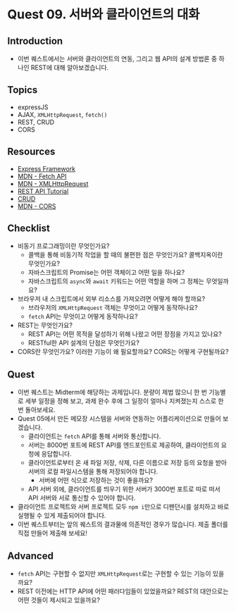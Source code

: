 # Quest 09. 서버와 클라이언트의 대화

## Introduction
* 이번 퀘스트에서는 서버와 클라이언트의 연동, 그리고 웹 API의 설계 방법론 중 하나인 REST에 대해 알아보겠습니다.

## Topics
* expressJS
* AJAX, `XMLHttpRequest`, `fetch()`
* REST, CRUD
* CORS

## Resources
* [Express Framework](http://expressjs.com/)
* [MDN - Fetch API](https://developer.mozilla.org/en-US/docs/Web/API/Fetch_API)
* [MDN - XMLHttpRequest](https://developer.mozilla.org/en-US/docs/Web/API/XMLHttpRequest)
* [REST API Tutorial](https://restfulapi.net/)
* [CRUD](https://en.wikipedia.org/wiki/Create,_read,_update_and_delete)
* [MDN - CORS](https://developer.mozilla.org/en-US/docs/Web/HTTP/CORS)

## Checklist
* 비동기 프로그래밍이란 무엇인가요?
  * 콜백을 통해 비동기적 작업을 할 때의 불편한 점은 무엇인가요? 콜백지옥이란 무엇인가요?
  * 자바스크립트의 Promise는 어떤 객체이고 어떤 일을 하나요?
  * 자바스크립트의 `async`와 `await` 키워드는 어떤 역할을 하며 그 정체는 무엇일까요?
* 브라우저 내 스크립트에서 외부 리소스를 가져오려면 어떻게 해야 할까요?
  * 브라우저의 `XMLHttpRequest` 객체는 무엇이고 어떻게 동작하나요?
  * `fetch` API는 무엇이고 어떻게 동작하나요?
* REST는 무엇인가요?
  * REST API는 어떤 목적을 달성하기 위해 나왔고 어떤 장점을 가지고 있나요?
  * RESTful한 API 설계의 단점은 무엇인가요?
* CORS란 무엇인가요? 이러한 기능이 왜 필요할까요? CORS는 어떻게 구현될까요?

## Quest
* 이번 퀘스트는 Midterm에 해당하는 과제입니다. 분량이 제법 많으니 한 번 기능별로 세부 일정을 정해 보고, 과제 완수 후에 그 일정이 얼마나 지켜졌는지 스스로 한 번 돌아보세요.
* Quest 05에서 만든 메모장 시스템을 서버와 연동하는 어플리케이션으로 만들어 보겠습니다.
  * 클라이언트는 `fetch` API를 통해 서버와 통신합니다.
  * 서버는 8000번 포트에 REST API를 엔드포인트로 제공하여, 클라이언트의 요청에 응답합니다.
  * 클라이언트로부터 온 새 파일 저장, 삭제, 다른 이름으로 저장 등의 요청을 받아 서버의 로컬 파일시스템을 통해 저장되어야 합니다.
    * 서버에 어떤 식으로 저장하는 것이 좋을까요?
  * API 서버 외에, 클라이언트를 띄우기 위한 서버가 3000번 포트로 따로 떠서 API 서버와 서로 통신할 수 있어야 합니다.
* 클라이언트 프로젝트와 서버 프로젝트 모두 `npm i`만으로 디펜던시를 설치하고 바로 실행될 수 있게 제출되어야 합니다.
* 이번 퀘스트부터는 앞의 퀘스트의 결과물에 의존적인 경우가 많습니다. 제출 폴더를 직접 만들어 제출해 보세요!

## Advanced
* `fetch` API는 구현할 수 없지만 `XMLHttpRequest`로는 구현할 수 있는 기능이 있을까요?
* REST 이전에는 HTTP API에 어떤 패러다임들이 있었을까요? REST의 대안으로는 어떤 것들이 제시되고 있을까요?
